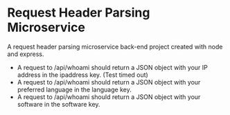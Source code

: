 # Request Header Parsing Microservice

A request header parsing microservice back-end project created with node and express.

- A request to /api/whoami should return a JSON object with your IP address in the ipaddress key. (Test timed out)
- A request to /api/whoami should return a JSON object with your preferred language in the language key.
- A request to /api/whoami should return a JSON object with your software in the software key.
